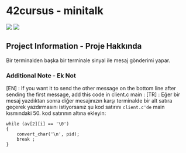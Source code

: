 # 42cursus - minitalk

![](https://github.com/hanshazairi/42-minitalk/workflows/norminette/badge.svg)
![](https://github.com/hanshazairi/42-minitalk/workflows/build/badge.svg)

## Project Information - Proje Hakkında

Bir terminalden başka bir terminale sinyal ile mesaj gönderimi yapar.

### Additional Note - Ek Not
[EN] : If you want it to send the other message on the bottom line after sending the first message, add this code in client.c main : 
[TR] : Eğer bir mesaj yazdıktan sonra diğer mesajınızın karşı terminalde bir alt satıra geçerek yazdırmasını istiyorsanız şu kod satırını `client.c'de` main kısmındaki
50. kod satırının altına ekleyin:

	while (av[2][i] == '\0')
	{
		convert_char('\n', pid);
		break ;
	}
